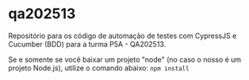 # qa202513
Repositório para os código de automação de testes com CypressJS e Cucumber (BDD) para a turma P5A - QA202513.

Se e somente se você baixar um projeto "node" (no caso o nosso é um projeto Node.js), utilize o comando abaixo:
```npm install```